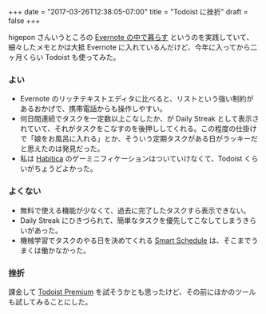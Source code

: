 +++
date = "2017-03-26T12:38:05-07:00"
title = "Todoist に挫折"
draft = false
+++

higepon さんいうところの [Evernote の中で暮らす](http://d.hatena.ne.jp/higepon/20140505/1399267936) というのを実践していて、細々したメモとかは大抵 Evernote に入れているんだけど、今年に入ってから二ヶ月くらい Todoist も使ってみた。

### よい

* Evernote のリッチテキストエディタに比べると、リストという強い制約があるおかげで、携帯電話からも操作しやすい。
* 何日間連続でタスクを一定数以上こなしたか、が Daily Streak として表示されていて、それがタスクをこなすのを後押ししてくれる。この程度の仕掛けで「娘をお風呂に入れる」とか、そういう定期タスクがある日がラッキーだと思えたのは発見だった。
* 私は [Habitica](https://habitica.com/) のゲーミニフィケーションはついていけなくて、Todoist くらいがちょうどよかった。

### よくない

* 無料で使える機能が少なくて、過去に完了したタスクすら表示できない。
* Daily Streak にひきづられて、簡単なタスクを優先してこなしてしまうきらいがあった。
* 機械学習でタスクのやる日を決めてくれる [Smart Schedule](https://blog.todoist.com/2016/11/16/todoist-smart-schedule/) は、そこまでうまくは働かなかった。

### 挫折

課金して [Todoist Premium](https://todoist.com/premium) を試そうかとも思ったけど、その前にほかのツールも試してみることにした。
